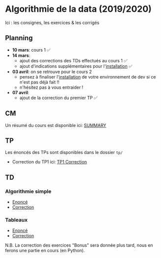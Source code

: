 # Algorithmie de la data (2019/2020)
Ici : les consignes, les exercices &amp; les corrigés

## Planning

* **10 mars**: cours 1 :white_check_mark:
* **14 mars**:
    * ajout des corrections des TDs effectués au cours 1 :white_check_mark:
    * ajout d'indications supplémentaires pour l'[installation](/INSTALL.md) :white_check_mark:
* **03 avril**: on se retrouve pour le cours 2
    * pensez à finaliser l'[installation](/INSTALL.md) de votre environnement de dev si ce n'est pas déjà fait :bangbang:
    * n'hésitez pas à vous entraider !
* **07 avril**:
    * ajout de la correction du premier TP :white_check_mark:
    
## CM

Un résumé du cours est disponible ici: [SUMMARY](/SUMMARY.md)

## TP

Les énoncés des TPs sont disponibles dans le dossier `tp/`

* Correction du TP1 ici: [TP1 Correction](tp/TP1_FIRST_STEPS_CORRECTION.md)

## TD

### Algorithmie simple

   * [Enoncé](td/Algorithmie%20de%20la%20data%20-%20TD1%20-%20Algorithmie%20simple.pdf)
   * [Correction](td/Algorithmie%20de%20la%20data%20-%20TD1%20-%20Algorithmie%20simple%20-%20CORRECTION.pdf)

### Tableaux

   * [Enoncé](td/Algorithmie%20de%20la%20data%20-%20TD2%20-%20Tableaux.pdf)
   * [Correction](td/Algorithmie%20de%20la%20data%20-%20TD2%20-%20Tableaux%20-%20CORRECTION.pdf)


N.B. La correction des exercices "Bonus" sera donnée plus tard, nous en ferons une partie en cours (en Python).
